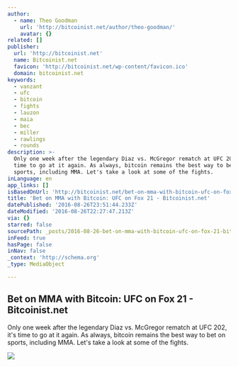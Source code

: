 ```yaml
---
author:
  - name: Theo Goodman
    url: 'http://bitcoinist.net/author/theo-goodman/'
    avatar: {}
related: []
publisher:
  url: 'http://bitcoinist.net'
  name: Bitcoinist.net
  favicon: 'http://bitcoinist.net/wp-content/favicon.ico'
  domain: bitcoinist.net
keywords:
  - vanzant
  - ufc
  - bitcoin
  - fights
  - lauzon
  - maia
  - bec
  - miller
  - rawlings
  - rounds
description: >-
  Only one week after the legendary Diaz vs. McGregor rematch at UFC 202, it's
  time to go at it again. As always, bitcoin remains the best way to bet on
  sports, including MMA. Let's take a look at some of the fights.
inLanguage: en
app_links: []
isBasedOnUrl: 'http://bitcoinist.net/bet-on-mma-with-bitcoin-ufc-on-fox-21/'
title: 'Bet on MMA with Bitcoin: UFC on Fox 21 - Bitcoinist.net'
datePublished: '2016-08-26T23:51:44.233Z'
dateModified: '2016-08-26T22:27:47.213Z'
via: {}
starred: false
sourcePath: _posts/2016-08-26-bet-on-mma-with-bitcoin-ufc-on-fox-21-bitcoinistnet.md
inFeed: true
hasPage: false
inNav: false
_context: 'http://schema.org'
_type: MediaObject

---
```

<article style=""><h1>Bet on MMA with Bitcoin: UFC on Fox 21 - Bitcoinist.net</h1><p>Only one week after the legendary Diaz vs. McGregor rematch at UFC 202, it's time to go at it again. As always, bitcoin remains the best way to bet on sports, including MMA. Let's take a look at some of the fights.</p><img src="http://bitcoinist.net/wp-content/uploads/2016/07/bitcoinist_mma.jpg" /></article>